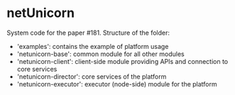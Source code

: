 # netUnicorn
System code for the paper #181.
Structure of the folder:
- 'examples': contains the example of platform usage
- 'netunicorn-base': common module for all other modules
- 'netunicorn-client': client-side module providing APIs and connection to core services
- 'netunicorn-director': core services of the platform
- 'netunicorn-executor': executor (node-side) module for the platform


